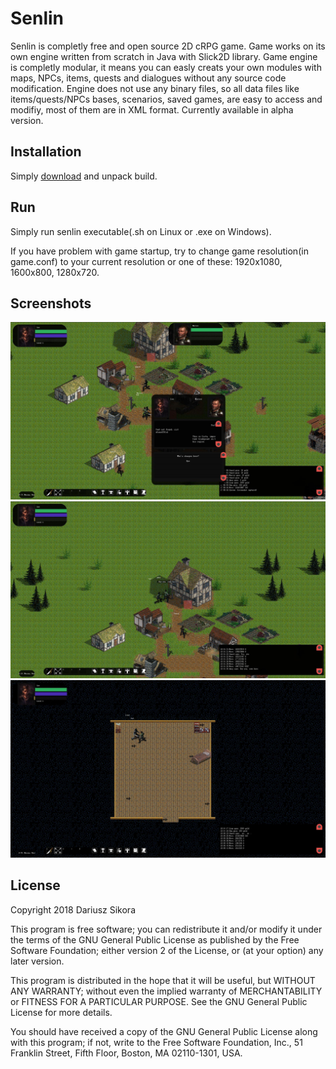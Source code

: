 # Senlin

Senlin is completly free and open source 2D cRPG game. Game works on its own engine written from scratch in Java with Slick2D library. 
Game engine is completly modular, it means you can easly creats your own modules with maps, NPCs, items, quests and dialogues without any source code modification. 
Engine does not use any binary files, so all data files like items/quests/NPCs bases, scenarios, saved games, are easy to access and modifiy, most of them are in XML format.
Currently available in alpha version.

## Installation

Simply [download](https://github.com/Isangeles/Senlin/releases) and unpack build.

## Run

Simply run senlin executable(.sh on Linux or .exe on Windows).

If you have problem with game startup, try to change game resolution(in game.conf) to your current resolution or one of these: 1920x1080, 1600x800, 1280x720.

## Screenshots
![sc1](/screenshots/sc2.jpg)
![sc2](/screenshots/sc3.jpg)
![sc3](/screenshots/sc4.jpg)

## License

Copyright 2018 Dariusz Sikora

This program is free software; you can redistribute it and/or modify it under the terms of the GNU General Public License as published by the Free Software Foundation; either version 2 of the License, or (at your option) any later version. 

This program is distributed in the hope that it will be useful, but WITHOUT ANY WARRANTY; without even the implied warranty of MERCHANTABILITY or FITNESS FOR A PARTICULAR PURPOSE. See the GNU General Public License for more details.
 
You should have received a copy of the GNU General Public License along with this program; if not, write to the Free Software Foundation, Inc., 51 Franklin Street, Fifth Floor, Boston, MA 02110-1301, USA.

